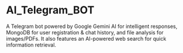 # AI_Telegram_BOT
A Telegram bot powered by Google Gemini AI for intelligent responses, MongoDB for user registration &amp; chat history, and file analysis for images/PDFs. It also features an AI-powered web search for quick information retrieval.

